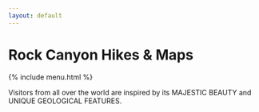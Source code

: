 ```yaml
---
layout: default
---
```

<div class="pure-g">
    <div class="pure-u-1">
        <h1>Rock Canyon Hikes &amp; Maps</h1>
    </div>                    
</div>
<div class="pure-g">
    {% include menu.html %}
    <div class="pure-u-1 pure-u-md-3-5">
        <p>
            Vis­i­tors from all over the world are inspired by its MAJESTIC BEAUTY and UNIQUE GEOLOGICAL FEATURES.
        </p>
    </div>                    
</div>
